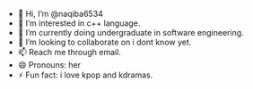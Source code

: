 - 👋 Hi, I’m @naqiba6534
- 👀 I’m interested in c++ language.
- 🌱 I’m currently doing undergraduate in software engineering.
- 💞️ I’m looking to collaborate on i dont know yet.
- 📫 Reach me through email.
- 😄 Pronouns: her
- ⚡ Fun fact: i love kpop and kdramas.

<!---
naqiba6534/naqiba6534 is a ✨ special ✨ repository because its `README.md` (this file) appears on your GitHub profile.
You can click the Preview link to take a look at your changes.
--->
